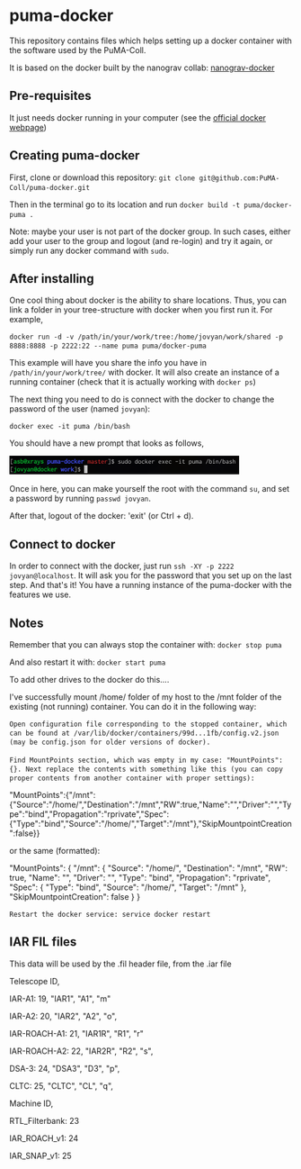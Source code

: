 # puma-docker

This repository contains files which helps setting up a docker container with the software used by the PuMA-Coll.

It is based on the docker built by the nanograv collab: [nanograv-docker](https://hub.docker.com/r/nanograv/ipta-docker)

## Pre-requisites

It just needs docker running in your computer (see the [official docker webpage](docker.com))

## Creating puma-docker

First, clone or download this repository: `git clone git@github.com:PuMA-Coll/puma-docker.git`

Then in the terminal go to its location and run `docker build -t puma/docker-puma .`

Note: maybe your user is not part of the docker group. In such cases, either add your user to the group and logout
(and re-login) and try it again, or simply run any docker command with `sudo`.

## After installing

One cool thing about docker is the ability to share locations. Thus, you can link a folder in your tree-structure with
docker when you first run it. For example,

```
docker run -d -v /path/in/your/work/tree:/home/jovyan/work/shared -p 8888:8888 -p 2222:22 --name puma puma/docker-puma
```

This example will have you share the info you have in `/path/in/your/work/tree/` with docker.  It will also create an
instance of a running container (check that it is actually working with `docker ps`)

The next thing you need to do is connect with the docker to change the password of the user (named `jovyan`):

```
docker exec -it puma /bin/bash
```

You should have a new prompt that looks as follows,

![prompt](https://github.com/PuMA-Coll/puma-docker/blob/master/docker-prompt.png "docker prompt")

Once in here, you can make yourself the root with the command `su`, and set a password by running `passwd jovyan`.

After that, logout of the docker: 'exit' (or Ctrl + d).

## Connect to docker

In order to connect with the docker, just run `ssh -XY -p 2222 jovyan@localhost`. It will ask you for the password
that you set up on the last step. And that's it! You have a running instance of the puma-docker with the features
we use.

## Notes

Remember that you can always stop the container with: `docker stop puma`

And also restart it with: `docker start puma`

To add other drives to the docker do this....

I've successfully mount /home/<user-name> folder of my host to the /mnt folder of the existing (not running) container. You can do it in the following way:

    Open configuration file corresponding to the stopped container, which can be found at /var/lib/docker/containers/99d...1fb/config.v2.json (may be config.json for older versions of docker).

    Find MountPoints section, which was empty in my case: "MountPoints":{}. Next replace the contents with something like this (you can copy proper contents from another container with proper settings):

"MountPoints":{"/mnt":{"Source":"/home/<user-name>","Destination":"/mnt","RW":true,"Name":"","Driver":"","Type":"bind","Propagation":"rprivate","Spec":{"Type":"bind","Source":"/home/<user-name>","Target":"/mnt"},"SkipMountpointCreation":false}}

or the same (formatted):

  "MountPoints": {
    "/mnt": {
      "Source": "/home/<user-name>",
      "Destination": "/mnt",
      "RW": true,
      "Name": "",
      "Driver": "",
      "Type": "bind",
      "Propagation": "rprivate",
      "Spec": {
        "Type": "bind",
        "Source": "/home/<user-name>",
        "Target": "/mnt"
      },
      "SkipMountpointCreation": false
    }
  }

    Restart the docker service: service docker restart


## IAR FIL files

This data will be used by the .fil header file, from the .iar file

Telescope ID,

IAR-A1: 19, "IAR1", "A1", "m"

IAR-A2: 20, "IAR2", "A2", "o",

IAR-ROACH-A1: 21, "IAR1R", "R1", "r"

IAR-ROACH-A2: 22, "IAR2R", "R2", "s",

DSA-3: 24, "DSA3", "D3", "p",

CLTC: 25, "CLTC", "CL", "q",

Machine ID,

RTL_Filterbank: 23

IAR_ROACH_v1: 24

IAR_SNAP_v1: 25
